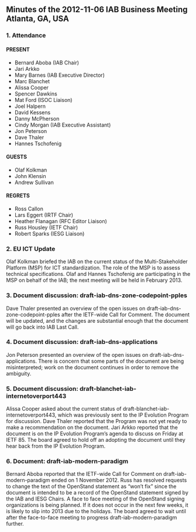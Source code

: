 
Minutes of the 2012-11-06 IAB Business Meeting 
Atlanta, GA, USA
----------------------------------------------------------------


### 1. Attendance


#### PRESENT


* Bernard Aboba (IAB Chair)
* Jari Arkko
* Mary Barnes (IAB Executive Director)
* Marc Blanchet
* Alissa Cooper
* Spencer Dawkins
* Mat Ford (ISOC Liaison)
* Joel Halpern
* David Kessens
* Danny McPherson
* Cindy Morgan (IAB Executive Assistant)
* Jon Peterson
* Dave Thaler
* Hannes Tschofenig


#### GUESTS


* Olaf Kolkman
* John Klensin
* Andrew Sullivan


#### REGRETS


* Ross Callon
* Lars Eggert (IRTF Chair)
* Heather Flanagan (RFC Editor Liaison)
* Russ Housley (IETF Chair)
* Robert Sparks (IESG Liaison)


### 2. EU ICT Update


Olaf Kolkman briefed the IAB on the current status of the Multi-Stakeholder Platform (MSP) for ICT standardization. The role of the MSP is to assess technical specifications. Olaf and Hannes Tschofenig are participating in the MSP on behalf of the IAB; the next meeting will be held in February 2013.


### 3. Document discussion: draft-iab-dns-zone-codepoint-pples


Dave Thaler presented an overview of the open issues on draft-iab-dns-zone-codepoint-pples after the IETF-wide Call for Comment. The document will be updated, and the changes are substantial enough that the document will go back into IAB Last Call.


### 4. Document discussion: draft-iab-dns-applications


Jon Peterson presented an overview of the open issues on draft-iab-dns-applications. There is concern that some parts of the document are being misinterpreted; work on the document continues in order to remove the ambiguity.


### 5. Document discussion: draft-blanchet-iab-internetoverport443


Alissa Cooper asked about the current status of draft-blanchet-iab-internetoverport443, which was previously sent to the IP Evolution Program for discussion. Dave Thaler reported that the Program was not yet ready to make a recommendation on the document. Jari Arkko reported that the document is on the IP Evolution Program’s agenda to discuss on Friday at IETF 85. The board agreed to hold off an adopting the document until they hear back from the IP Evolution Program.


### 6. Document: draft-iab-modern-paradigm


Bernard Aboba reported that the IETF-wide Call for Comment on draft-iab-modern-paradigm ended on 1 November 2012. Russ has resolved requests to change the text of the OpenStand statement as “won’t fix” since the document is intended to be a record of the OpenStand statement signed by the IAB and IESG Chairs. A face to face meeting of the OpenStand signing organizations is being planned. If it does not occur in the next few weeks, it is likely to slip into 2013 due to the holidays. The board agreed to wait until after the face-to-face meeting to progress draft-iab-modern-paradigm further.


